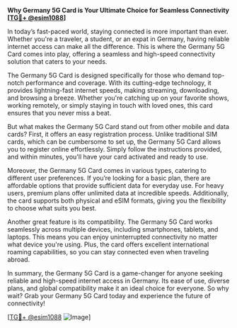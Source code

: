 **Why Germany 5G Card is Your Ultimate Choice for Seamless Connectivity [[TG💪+ @esim1088](https://t.me/s/esim1088)]**

In today’s fast-paced world, staying connected is more important than ever. Whether you're a traveler, a student, or an expat in Germany, having reliable internet access can make all the difference. This is where the Germany 5G Card comes into play, offering a seamless and high-speed connectivity solution that caters to your needs.

The Germany 5G Card is designed specifically for those who demand top-notch performance and coverage. With its cutting-edge technology, it provides lightning-fast internet speeds, making streaming, downloading, and browsing a breeze. Whether you're catching up on your favorite shows, working remotely, or simply staying in touch with loved ones, this card ensures that you never miss a beat.

But what makes the Germany 5G Card stand out from other mobile and data cards? First, it offers an easy registration process. Unlike traditional SIM cards, which can be cumbersome to set up, the Germany 5G Card allows you to register online effortlessly. Simply follow the instructions provided, and within minutes, you'll have your card activated and ready to use. 

Moreover, the Germany 5G Card comes in various types, catering to different user preferences. If you’re looking for a basic plan, there are affordable options that provide sufficient data for everyday use. For heavy users, premium plans offer unlimited data at incredible speeds. Additionally, the card supports both physical and eSIM formats, giving you the flexibility to choose what suits you best.

Another great feature is its compatibility. The Germany 5G Card works seamlessly across multiple devices, including smartphones, tablets, and laptops. This means you can enjoy uninterrupted connectivity no matter what device you're using. Plus, the card offers excellent international roaming capabilities, so you can stay connected even when traveling abroad.

In summary, the Germany 5G Card is a game-changer for anyone seeking reliable and high-speed internet access in Germany. Its ease of use, diverse plans, and global compatibility make it an ideal choice for everyone. So why wait? Grab your Germany 5G Card today and experience the future of connectivity! 

[[TG💪+ @esim1088](https://t.me/s/esim1088) ![Image](https://i.postimg.cc/Y0z9fWf4/image.png)]